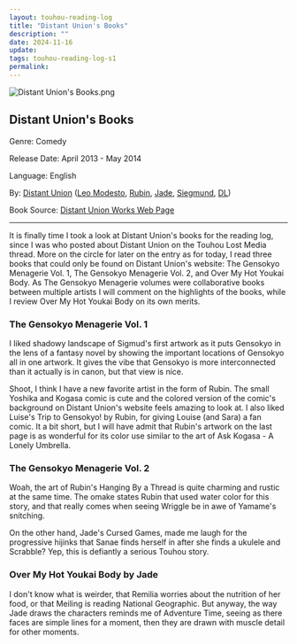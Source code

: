 ```yaml
---
layout: touhou-reading-log
title: "Distant Union's Books"
description: ""
date: 2024-11-16
update: 
tags: touhou-reading-log-s1
permalink:
---
```

![Distant Union's Books.png](images/indexes/touhou-reading-log/S1/14/cover.png)
## Distant Union's Books

Genre: Comedy

Release Date: April 2013 - May 2014

Language: English

By: [Distant Union](https://doublepuma.com/doujin/contact.html) ([Leo Modesto](https://www.udomyon.com/), [Rubin](https://rubindraws.tumblr.com/), [Jade](https://jelajade.com/), [Siegmund](https://x.com/SieggyStardust), [DL](https://dlanon.carrd.co/#))

Book Source: [Distant Union Works Web Page](https://doublepuma.com/doujin/works.html)
- - -
It is finally time I took a look at Distant Union's books for the reading log, since I was who posted about Distant Union on the Touhou Lost Media thread. More on the circle for later on the entry as for today, I read three books that could only be found on Distant Union's website: The Gensokyo Menagerie Vol. 1, The Gensokyo Menagerie Vol. 2, and Over My Hot Youkai Body. As The Gensokyo Menagerie volumes were collaborative books between multiple artists I will comment on the highlights of the books, while I review Over My Hot Youkai Body on its own merits.

### The Gensokyo Menagerie Vol. 1
I liked shadowy landscape of Sigmud's first artwork as it puts Gensokyo in the lens of a fantasy novel by showing the important locations of Gensokyo all in one artwork. It gives the vibe that Gensokyo is more interconnected than it actually is in canon, but that view is nice.

Shoot, I think I have a new favorite artist in the form of Rubin. The small Yoshika and Kogasa comic is cute and the colored version of the comic's background on Distant Union's website feels amazing to look at. I also liked Luise's Trip to Gensokyo! by Rubin, for giving Louise (and Sara) a fan comic. It a bit short, but I will have admit that Rubin's artwork on the last page is as wonderful for its color use similar to the art of Ask Kogasa - A Lonely Umbrella.

### The Gensokyo Menagerie Vol. 2
Woah, the art of Rubin's Hanging By a Thread is quite charming and rustic at the same time. The omake states Rubin that used water color for this story, and that really comes when seeing Wriggle be in awe of Yamame's snitching.

On the other hand, Jade's Cursed Games, made me laugh for the progressive hijinks that Sanae finds herself in after she finds a ukulele and Scrabble? Yep, this is defiantly a serious Touhou story.

### Over My Hot Youkai Body by Jade
I don't know what is weirder, that Remilia worries about the nutrition of her food, or that Meiling is reading National Geographic. But anyway, the way Jade draws the characters reminds me of Adventure Time, seeing as there faces are simple lines for a moment, then they are drawn with muscle detail for other moments.